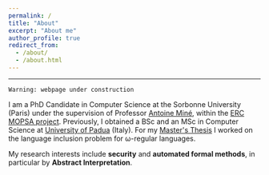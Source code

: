 ```yaml
---
permalink: /
title: "About"
excerpt: "About me"
author_profile: true
redirect_from: 
  - /about/
  - /about.html
---
```


---

```
Warning: webpage under construction
```

I am a PhD Candidate in Computer Science at the Sorbonne University (Paris) 
under the supervision of Professor [Antoine Miné](https://www-apr.lip6.fr/~mine/), 
within the [ERC MOPSA project](http://mopsa.lip6.fr/).
Previously, I obtained a BSc and an MSc in Computer Science at [University of Padua](https://www.unipd.it/en/) (Italy).
For my [Master's Thesis](https://github.com/parof/master-thesis) I worked on the 
language inclusion problem for ω-regular languages.

My research interests include **security** and **automated formal methods**, in particular
by **Abstract Interpretation**.